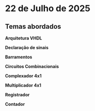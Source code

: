 # 22 de Julho de 2025

## Temas abordados

**Arquitetura VHDL**

**Declaração de sinais**

**Barramentos**

**Circuitos Combinacionais**

**Complexador 4x1**

**Multiplicador 4x1**

**Registrador**

**Contador**
